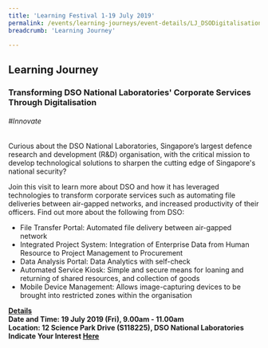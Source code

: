 ```yaml
---
title: 'Learning Festival 1-19 July 2019'
permalink: /events/learning-journeys/event-details/LJ_DSODigitalisation
breadcrumb: 'Learning Journey'

---
```



## Learning Journey
### Transforming DSO National Laboratories' Corporate Services Through Digitalisation  

###### _#Innovate_ 

Curious about the DSO National Laboratories, Singapore’s largest defence research and development (R&D) organisation, with the critical mission to develop technological solutions to sharpen the cutting edge of Singapore's national security? 

Join this visit to learn more about DSO and how it has leveraged technologies to transform corporate services such as automating file deliveries between air-gapped networks, and increased productivity of their officers. Find out more about the following from DSO: 

* File Transfer Portal: Automated file delivery between air-gapped network
* Integrated Project System: Integration of Enterprise Data from Human Resource to Project Management to Procurement
* Data Analysis Portal: Data Analytics with self-check
* Automated Service Kiosk: Simple and secure means for loaning and returning of shared resources, and collection of goods
* Mobile Device Management: Allows image-capturing devices to be brought into restricted zones within the organisation

<b><u>Details</u><br>
**Date and Time: 19 July 2019 (Fri), 9.00am - 11.00am** <br>
**Location: 12 Science Park Drive (S118225), DSO National Laboratories** <br>
**Indicate Your Interest [Here](https://www.eventbrite.sg/e/transforming-dso-national-laboratories-corporate-services-through-digitalisation-tickets-63365918167)** 


